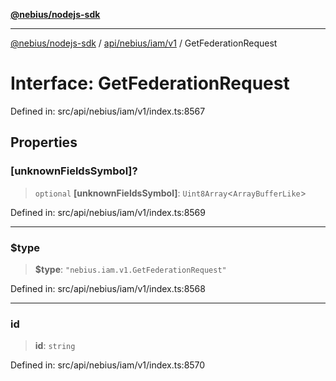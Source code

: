 [**@nebius/nodejs-sdk**](../../../../../README.md)

***

[@nebius/nodejs-sdk](../../../../../README.md) / [api/nebius/iam/v1](../README.md) / GetFederationRequest

# Interface: GetFederationRequest

Defined in: src/api/nebius/iam/v1/index.ts:8567

## Properties

### \[unknownFieldsSymbol\]?

> `optional` **\[unknownFieldsSymbol\]**: `Uint8Array`\<`ArrayBufferLike`\>

Defined in: src/api/nebius/iam/v1/index.ts:8569

***

### $type

> **$type**: `"nebius.iam.v1.GetFederationRequest"`

Defined in: src/api/nebius/iam/v1/index.ts:8568

***

### id

> **id**: `string`

Defined in: src/api/nebius/iam/v1/index.ts:8570
